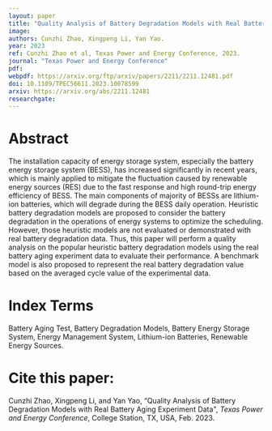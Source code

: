 ```yaml
---
layout: paper
title: "Quality Analysis of Battery Degradation Models with Real Battery Aging Experiment Data"
image: 
authors: Cunzhi Zhao, Xingpeng Li, Yan Yao.
year: 2023
ref: Cunzhi Zhao et al, Texas Power and Energy Conference, 2023.  
journal: "Texas Power and Energy Conference"
pdf: 
webpdf: https://arxiv.org/ftp/arxiv/papers/2211/2211.12481.pdf
doi: 10.1109/TPEC56611.2023.10078599
arxiv: https://arxiv.org/abs/2211.12481
researchgate: 
---
```


# Abstract
The installation capacity of energy storage system, especially the battery energy storage system (BESS), has increased significantly in recent years, which is mainly applied to mitigate the fluctuation caused by renewable energy sources (RES) due to the fast response and high round-trip energy efficiency of BESS. The main components of majority of BESSs are lithium-ion batteries, which will degrade during the BESS daily operation. Heuristic battery degradation models are proposed to consider the battery degradation in the operations of energy systems to optimize the scheduling. However, those heuristic models are not evaluated or demonstrated with real battery degradation data. Thus, this paper will perform a quality analysis on the popular heuristic battery degradation models using the real battery aging experiment data to evaluate their performance. A benchmark model is also proposed to represent the real battery degradation value based on the averaged cycle value of the experimental data.

# Index Terms
Battery Aging Test, Battery Degradation Models, Battery Energy Storage System, Energy Management System, Lithium-ion Batteries, Renewable Energy Sources.

# Cite this paper:
Cunzhi Zhao, Xingpeng Li, and Yan Yao, “Quality Analysis of Battery Degradation Models with Real Battery Aging Experiment Data", *Texas Power and Energy Conference*, College Station, TX, USA, Feb. 2023.